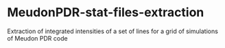 # MeudonPDR-stat-files-extraction
Extraction of integrated intensities of a set of lines for a grid of simulations of Meudon PDR code
